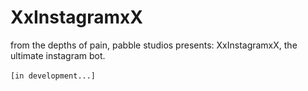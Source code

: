 # XxInstagramxX
from the depths of pain, pabble studios presents: XxInstagramxX, the ultimate instagram bot.
<br><br>
```[in development...]```
